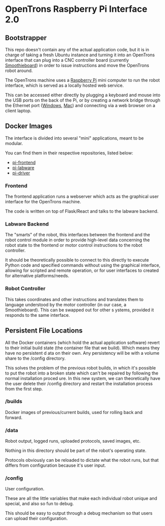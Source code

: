 # OpenTrons Raspberry Pi Interface 2.0
## Bootstrapper

This repo doesn't contain any of the actual application code, but it is in charge of taking a fresh Ubuntu instance and turning it into an OpenTrons interface that can plug into a CNC controller board (currently [Smoothieboard](http://smoothieware.org/smoothieboard)) in order to issue instructions and move the OpenTrons robot around.

The OpenTrons machine uses a [Raspberry Pi](https://www.raspberrypi.org/) mini computer to run the robot interface, which is served as a locally hosted web service.

This can be accessed either directly by plugging a keyboard and mouse into the USB ports on the back of the Pi, or by creating a network bridge through the Ethernet port ([Windows](https://github.com/Opentrons/otone_docs/blob/master/Setup_Windows.md#configure-network-settings), [Mac](https://github.com/Opentrons/otone_docs/blob/master/Setup_Mac.md#1-enter-system-preferences)) and connecting via a web browser on a client laptop.

## Docker Images

The interface is divided into several "mini" applications, meant to be modular.

You can find them in their respective repositories, listed below:

- [pi-frontend](https://github.com/Opentrons/pi-frontend)
- [pi-labware](https://github.com/Opentrons/pi-labware)
- [pi-driver](https://github.com/Opentrons/pi-driver)

### Frontend

The frontend application runs a webserver which acts as the graphical user interface for the OpenTrons machine.

The code is written on top of Flask/React and talks to the labware backend.

### Labware Backend

The "smarts" of the robot, this interfaces between the frontend and the robot control module in order to provide high-level data concerning the robot state to the frontend or motor
control instructions to the robot controller.

It should be theoretically possible to connect to this directly to execute Python code and specified commands without using the graphical interface, allowing for scripted and remote
 operation, or for user interfaces to created for alternative platforms/needs.

### Robot Controller

This takes coordinates and other instructions and translates them to language understood by the motor controller (in our case, a Smoothieboard).  This can be swapped out for other s
ystems, provided it responds to the same interface.

## Persistent File Locations

All the Docker containers (which hold the actual application software) revert to their initial build state (the container file that we build).  Which means they have no persistent d
ata on their own.  Any persistency will be with a volume share to the /config directory.

This solves the problem of the previous robot builds, in which it's possible to put the robot into a broken state which can't be repaired by following the normal installation proced
ure.  In this new system, we can theoretically have the user delete their /config directory and restart the installation process from the first step.

### /builds

Docker images of previous/current builds, used for rolling back and forward.

### /data

Robot output, logged runs, uploaded protocols, saved images, etc.

Nothing in this directory should be part of the robot's operating state.

Protocols obviously can be reloaded to dictate what the robot runs, but that differs from configuration because it's user input.

### /config

User configuration.

These are all the little variables that make each individual robot unique and special, and also so fun to debug.

This should be easy to output through a debug mechanism so that users can upload their configuration.